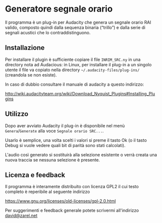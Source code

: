 # Generatore segnale orario

Il programma è un plug-in per Audacity che genera un segnale orario RAI valido, composto quindi dalla sequenza binaria (“trillo”) e dalla serie di segnali acustici che lo contraddistinguono.

## Installazione

Per installare il plugin è sufficiente copiare il file `INRIM_SRC.ny` in una directory nota ad Audacious: in Linux, per installare il plug-in a un singolo utente il file va copiato nella directory `~/.audacity-files/plug-ins/` (creandola se non esiste).

In caso di dubbio consultare il manuale di audacity a questo indirizzo:

http://wiki.audacityteam.org/wiki/Download_Nyquist_Plugins#Installing_Plugins

## Utilizzo

Dopo aver avviato Audacity il plug-in è disponibile nel menù `Genera`/`Generate` alla voce `Segnale orario SRC...`.

Usarlo è semplice, una volta scelti i valori si preme il tasto Ok (o il tasto Debug si vuole vedere quali bit di parità sono stati calcolati).

L'audio così generato si sostituirà alla selezione esistente o verrà creata una nuova traccia se nessuna selezione è presente.

## Licenza e feedback

Il programma è interamente distribuito con licenza GPL2 il cui testo completo è reperibile al seguente indirizzo

https://www.gnu.org/licenses/old-licenses/gpl-2.0.html

Per suggerimenti e feedback generale potete scrivermi all'indirizzo <david@zarel.net>